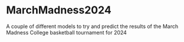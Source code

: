 # MarchMadness2024
A couple of different models to try and predict the results of the March Madness College basketball tournament for 2024
